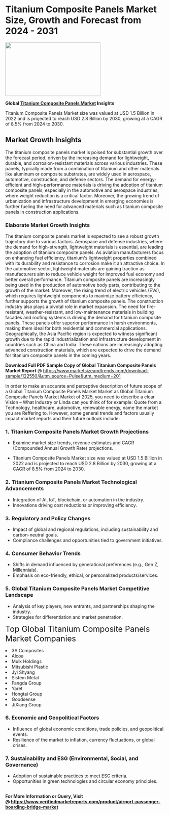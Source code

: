 <H1>Titanium Composite Panels Market Size, Growth and Forecast from 2024 - 2031</H1><img class="aligncenter size-medium wp-image-584254" src="https://thirdeyenews.in/wp-content/uploads/2024/09/Global-Market-Research-300x168.jpeg" alt="" width="300" height="168" /><p><strong>Global&nbsp;<a href="https://www.marketsizeandtrends.com/download-sample/122550/&amp;utm_source=Pulse&amp;utm_medium=201">Titanium Composite Panels Market</a> Insights</strong></p><p>Titanium Composite Panels Market size was valued at USD 1.5 Billion in 2022 and is projected to reach USD 2.8 Billion by 2030, growing at a CAGR of 8.5% from 2024 to 2030.</p><p><h2>Market Growth Insights</h2> The titanium composite panels market is poised for substantial growth over the forecast period, driven by the increasing demand for lightweight, durable, and corrosion-resistant materials across various industries. These panels, typically made from a combination of titanium and other materials like aluminum or composite substrates, are widely used in aerospace, automotive, construction, and defense sectors. The demand for energy-efficient and high-performance materials is driving the adoption of titanium composite panels, especially in the automotive and aerospace industries, where weight reduction is a critical factor. Moreover, the growing trend of urbanization and infrastructure development in emerging economies is further fueling the need for advanced materials such as titanium composite panels in construction applications.  <h3>Elaborate Market Growth Insights</h3> The titanium composite panels market is expected to see a robust growth trajectory due to various factors. Aerospace and defense industries, where the demand for high-strength, lightweight materials is essential, are leading the adoption of titanium composite panels. As aviation manufacturers focus on enhancing fuel efficiency, titanium's lightweight properties combined with its durability and resistance to corrosion make it an attractive choice. In the automotive sector, lightweight materials are gaining traction as manufacturers aim to reduce vehicle weight for improved fuel economy and better overall performance. Titanium composite panels are increasingly being used in the production of automotive body parts, contributing to the growth of the market. Moreover, the rising trend of electric vehicles (EVs), which requires lightweight components to maximize battery efficiency, further supports the growth of titanium composite panels. The construction industry also plays a pivotal role in market expansion. The need for fire-resistant, weather-resistant, and low-maintenance materials in building facades and roofing systems is driving the demand for titanium composite panels. These panels offer superior performance in harsh environments, making them ideal for both residential and commercial applications. Geographically, the Asia Pacific region is expected to witness significant growth due to the rapid industrialization and infrastructure development in countries such as China and India. These nations are increasingly adopting advanced construction materials, which are expected to drive the demand for titanium composite panels in the coming years. </p><p><span class=""><strong>Download Full PDF Sample Copy of Global Titanium Composite Panels Market Report</strong> @ <a href="https://www.marketsizeandtrends.com/download-sample/122550/&amp;utm_source=Pulse&amp;utm_medium=201" target="_blank">https://www.marketsizeandtrends.com/download-sample/122550/&amp;utm_source=Pulse&amp;utm_medium=201</a></span></p><p>In order to make an accurate and perceptive description of future scope of a Global&nbsp;Titanium Composite Panels Market Market as Global&nbsp;Titanium Composite Panels Market Market of 2025, you need to describe a clear Vision &ndash; What Industry or Linda can you think of for example: Quote from a Technology, healthcare, automotive, renewable energy, name the market you are Reffering to. However, some general trends and factors usually impact market reports and their future outlook include:</p><h3>1.&nbsp;<strong>Titanium Composite Panels Market Growth Projections</strong></h3><ul><li>Examine market size trends, revenue estimates and CAGR (Compounded Annual Growth Rate) projections.</li><li><p>Titanium Composite Panels Market size was valued at USD 1.5 Billion in 2022 and is projected to reach USD 2.8 Billion by 2030, growing at a CAGR of 8.5% from 2024 to 2030.</p></li></ul><h3>2.&nbsp;<strong>Titanium Composite Panels Market Technological Advancements</strong></h3><ul><li>Integration of AI, IoT, blockchain, or automation in the industry.</li><li>Innovations driving cost reductions or improving efficiency.</li></ul><h3>3.&nbsp;<strong>Regulatory and Policy Changes</strong></h3><ul><li>Impact of global and regional regulations, including sustainability and carbon-neutral goals.</li><li>Compliance challenges and opportunities tied to government initiatives.</li></ul><h3>4.&nbsp;<strong>Consumer Behavior Trends</strong></h3><ul><li>Shifts in demand influenced by generational preferences (e.g., Gen Z, Millennials).</li><li>Emphasis on eco-friendly, ethical, or personalized products/services.</li></ul><h3>5.&nbsp;<strong>Global Titanium Composite Panels Market Competitive Landscape</strong></h3><ul><li>Analysis of key players, new entrants, and partnerships shaping the industry.</li><li>Strategies for differentiation and market penetration.</li></ul><p data-pm-slice="1 1 []"><span style="color: inherit; font-family: inherit; font-size: 25px;">Top Global Titanium Composite Panels Market Companies</span></p><div class="" data-test-id=""><p><li>3A Composites</li><li> Alcoa</li><li> Mulk Holdings</li><li> Mitsubishi Plastic</li><li> Jyi Shyang</li><li> Sistem Metal</li><li> Fangda Group</li><li> Yaret</li><li> Hongtai Group</li><li> Goodsense</li><li> JiXiang Group</li></p></div><h3>6.&nbsp;<strong>Economic and Geopolitical Factors</strong></h3><ul><li>Influence of global economic conditions, trade policies, and geopolitical events.</li><li>Resilience of the market to inflation, currency fluctuations, or global crises.</li></ul><h3>7.&nbsp;<strong>Sustainability and ESG (Environmental, Social, and Governance)</strong></h3><ul><li>Adoption of sustainable practices to meet ESG criteria.</li><li>Opportunities in green technologies and circular economy principles.</li></ul><h2><strong style="font-size: 14px;">For More Information or Query, Visit @&nbsp;</strong><a style="background-color: #ffffff; font-size: 14px;" href="https://www.marketsizeandtrends.com/report/titanium-composite-panels-market/" target="_blank">https://www.verifiedmarketreports.com/product/airport-passenger-boarding-bridge-market</a></h2>